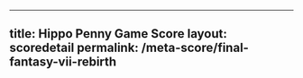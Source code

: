 ---
        
title: Hippo Penny Game Score
layout: scoredetail
permalink: /meta-score/final-fantasy-vii-rebirth
---